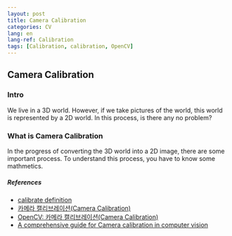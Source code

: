 ```yaml
---
layout: post
title: Camera Calibration
categories: CV
lang: en
lang-ref: Calibration
tags: [Calibration, calibration, OpenCV]
---
```


## Camera Calibration

### Intro

We live in a 3D world. However, if we take pictures of the world, this world is represented by a 2D world. In this process, is there any no problem?

### What is Camera Calibration

In the progress of converting the 3D world into a 2D image, there are some important process. To understand this process, you have to know some mathmetics.

##### References

- [calibrate definition](https://www.collinsdictionary.com/dictionary/english/calibrate)
- [카메라 캘리브레이션(Camera Calibration)](https://darkpgmr.tistory.com/32)
- [OpenCV: 카메라 캘리브레이션(Camera Calibration)](https://foss4g.tistory.com/1665)
- [A comprehensive guide for Camera calibration in computer vision](https://www.analyticsvidhya.com/blog/2021/10/a-comprehensive-guide-for-cameraa-calibration-in-computer-vision/)
